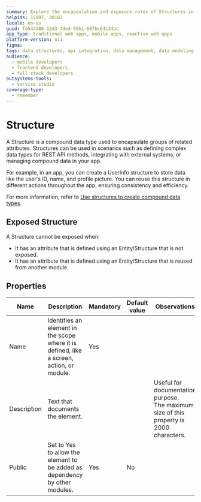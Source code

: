 ```yaml
---
summary: Explore the encapsulation and exposure rules of Structures in OutSystems 11 (O11), including their properties and limitations.
helpids: 15007, 30102
locale: en-us
guid: fe544d88-12d3-4de4-95b1-687bc64c34bc
app_type: traditional web apps, mobile apps, reactive web apps
platform-version: o11
figma:
tags: data structures, api integration, data management, data modeling, consistency management
audience:
  - mobile developers
  - frontend developers
  - full stack developers
outsystems-tools:
  - service studio
coverage-type:
  - remember
---
```


# Structure

A Structure is a compound data type used to encapsulate groups of related attributes. Structures can be used in scenarios such as defining complex data types for REST API methods, integrating with external systems, or managing compound data in your app.

For example, in an app, you can create a UserInfo structure to store data like the user's ID, name, and profile picture. You can reuse this structure in different actions throughout the app, ensuring consistency and efficiency.

For more information, refer to [Use structures to create compound data types](../../../building-apps/data/structure-create-use.md#example-using-a-structure).

## Exposed Structure

A Structure cannot be exposed when:

* It has an attribute that is defined using an Entity/Structure that is not exposed.
* It has an attribute that is defined using an Entity/Structure that is reused from another module.

## Properties

<table markdown="1">
<thead>
<tr>
<th>Name</th>
<th>Description</th>
<th>Mandatory</th>
<th>Default value</th>
<th>Observations</th>
</tr>
</thead>
<tbody>
<tr>
<td title="Name">Name</td>
<td>Identifies an element in the scope where it is defined, like a screen, action, or module.</td>
<td>Yes</td>
<td></td>
<td></td>
</tr>
<tr>
<td title="Description">Description</td>
<td>Text that documents the element.</td>
<td></td>
<td></td>
<td>Useful for documentation purpose.<br/>The maximum size of this property is 2000 characters.</td>
</tr>
<tr>
<td title="Public">Public</td>
<td>Set to Yes to allow the element to be added as dependency by other modules.</td>
<td>Yes</td>
<td>No</td>
<td></td>
</tr>
</tbody>
</table>
